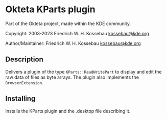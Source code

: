 Okteta KParts plugin
====================
Part of the Okteta project, made within the KDE community.

Copyright: 2003-2023 Friedrich W. H. Kossebau <kossebau@kde.org>

Author/Maintainer: Friedrich W. H. Kossebau <kossebau@kde.org>


Description
-----------
Delivers a plugin of the type `KParts::ReadWritePart` to display and
edit the raw data of files as byte arrays.
The plugin also implements the `BrowserExtension`.


Installing
----------
Installs the KParts plugin and the .desktop file describing it.
